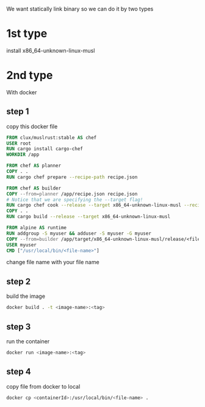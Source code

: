 We want statically link binary so we can do it by two types
# 1st type
install x86_64-unknown-linux-musl 

# 2nd type
With docker
## step 1
copy this docker file
```Dockerfile
FROM clux/muslrust:stable AS chef
USER root
RUN cargo install cargo-chef
WORKDIR /app

FROM chef AS planner
COPY . .
RUN cargo chef prepare --recipe-path recipe.json

FROM chef AS builder
COPY --from=planner /app/recipe.json recipe.json
# Notice that we are specifying the --target flag!
RUN cargo chef cook --release --target x86_64-unknown-linux-musl --recipe-path recipe.json
COPY . .
RUN cargo build --release --target x86_64-unknown-linux-musl 

FROM alpine AS runtime
RUN addgroup -S myuser && adduser -S myuser -G myuser
COPY --from=builder /app/target/x86_64-unknown-linux-musl/release/<file-name> /usr/local/bin/
USER myuser
CMD ["/usr/local/bin/<file-name>"]
```

change file name with your file name 

## step 2

build the image

```bash
docker build . -t <image-name>:<tag> 
```

## step 3

run the container 

```bash
docker run <image-name>:<tag>
```

## step 4
copy file from docker to local
```bash
docker cp <containerId>:/usr/local/bin/<file-name> .
```
